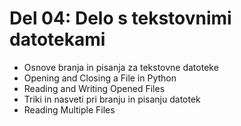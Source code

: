 # Del 04: Delo s tekstovnimi datotekami

- Osnove branja in pisanja za tekstovne datoteke
- Opening and Closing a File in Python
- Reading and Writing Opened Files
- Triki in nasveti pri branju in pisanju datotek
- Reading Multiple Files
